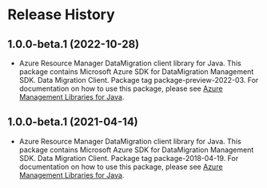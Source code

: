 # Release History

## 1.0.0-beta.1 (2022-10-28)

- Azure Resource Manager DataMigration client library for Java. This package contains Microsoft Azure SDK for DataMigration Management SDK. Data Migration Client. Package tag package-preview-2022-03. For documentation on how to use this package, please see [Azure Management Libraries for Java](https://aka.ms/azsdk/java/mgmt).

## 1.0.0-beta.1 (2021-04-14)

- Azure Resource Manager DataMigration client library for Java. This package contains Microsoft Azure SDK for DataMigration Management SDK. Data Migration Client. Package tag package-2018-04-19. For documentation on how to use this package, please see [Azure Management Libraries for Java](https://aka.ms/azsdk/java/mgmt).
